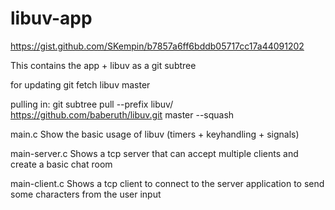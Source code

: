 # libuv-app

https://gist.github.com/SKempin/b7857a6ff6bddb05717cc17a44091202

This contains the app + libuv as a git subtree

for updating
    git fetch libuv master

pulling in:
    git subtree pull --prefix libuv/ https://github.com/baberuth/libuv.git master --squash

main.c
    Show the basic usage of libuv (timers + keyhandling + signals)

main-server.c
    Shows a tcp server that can accept multiple clients and create a basic chat room

main-client.c
    Shows a tcp client to connect to the server application to send some characters from the user input
